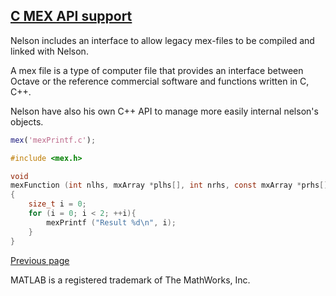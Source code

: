 ## [C MEX API support](MEX.md)

Nelson includes an interface to allow legacy mex-files to be compiled and linked with Nelson.

A mex file is a type of computer file that provides an interface between Octave or the reference commercial software and functions written in C, C++.

Nelson have also his own C++ API to manage more easily internal nelson's objects.

```matlab
mex('mexPrintf.c');
```

```C
#include <mex.h>

void
mexFunction (int nlhs, mxArray *plhs[], int nrhs, const mxArray *prhs[])
{
    size_t i = 0;
    for (i = 0; i < 2; ++i){
        mexPrintf ("Result %d\n", i);
    }
}
```

[Previous page](FEATURES.md)

MATLAB is a registered trademark of The MathWorks, Inc.
